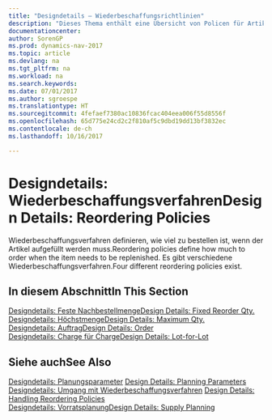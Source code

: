 ```yaml
---
title: "Designdetails – Wiederbeschaffungsrichtlinien"
description: "Dieses Thema enthält eine Übersicht von Policen für Artikelergänzungen."
documentationcenter: 
author: SorenGP
ms.prod: dynamics-nav-2017
ms.topic: article
ms.devlang: na
ms.tgt_pltfrm: na
ms.workload: na
ms.search.keywords: 
ms.date: 07/01/2017
ms.author: sgroespe
ms.translationtype: HT
ms.sourcegitcommit: 4fefaef7380ac10836fcac404eea006f55d8556f
ms.openlocfilehash: 65d775e24cd2c2f810af5c9dbd19dd13bf3832ec
ms.contentlocale: de-ch
ms.lasthandoff: 10/16/2017

---
```

# <a name="design-details-reordering-policies"></a><span data-ttu-id="e3448-103">Designdetails: Wiederbeschaffungsverfahren</span><span class="sxs-lookup"><span data-stu-id="e3448-103">Design Details: Reordering Policies</span></span>
<span data-ttu-id="e3448-104">Wiederbeschaffungsverfahren definieren, wie viel zu bestellen ist, wenn der Artikel aufgefüllt werden muss.</span><span class="sxs-lookup"><span data-stu-id="e3448-104">Reordering policies define how much to order when the item needs to be replenished.</span></span> <span data-ttu-id="e3448-105">Es gibt verschiedene Wiederbeschaffungsverfahren.</span><span class="sxs-lookup"><span data-stu-id="e3448-105">Four different reordering policies exist.</span></span>  

## <a name="in-this-section"></a><span data-ttu-id="e3448-106">In diesem Abschnitt</span><span class="sxs-lookup"><span data-stu-id="e3448-106">In This Section</span></span>  
[<span data-ttu-id="e3448-107">Designdetails: Feste Nachbestellmenge</span><span class="sxs-lookup"><span data-stu-id="e3448-107">Design Details: Fixed Reorder Qty.</span></span>](design-details-fixed-reorder-qty.md)  
[<span data-ttu-id="e3448-108">Designdetails: Höchstmenge</span><span class="sxs-lookup"><span data-stu-id="e3448-108">Design Details: Maximum Qty.</span></span>](design-details-maximum-qty.md)  
[<span data-ttu-id="e3448-109">Designdetails: Auftrag</span><span class="sxs-lookup"><span data-stu-id="e3448-109">Design Details: Order</span></span>](design-details-order.md)  
[<span data-ttu-id="e3448-110">Designdetails: Charge für Charge</span><span class="sxs-lookup"><span data-stu-id="e3448-110">Design Details: Lot-for-Lot</span></span>](design-details-lot-for-lot.md)  

## <a name="see-also"></a><span data-ttu-id="e3448-111">Siehe auch</span><span class="sxs-lookup"><span data-stu-id="e3448-111">See Also</span></span>  
<span data-ttu-id="e3448-112">[Designdetails: Planungsparameter](design-details-planning-parameters.md) </span><span class="sxs-lookup"><span data-stu-id="e3448-112">[Design Details: Planning Parameters](design-details-planning-parameters.md) </span></span>  
<span data-ttu-id="e3448-113">[Designdetails: Umgang mit Wiederbeschaffungsverfahren](design-details-handling-reordering-policies.md) </span><span class="sxs-lookup"><span data-stu-id="e3448-113">[Design Details: Handling Reordering Policies](design-details-handling-reordering-policies.md) </span></span>  
[<span data-ttu-id="e3448-114">Designdetails: Vorratsplanung</span><span class="sxs-lookup"><span data-stu-id="e3448-114">Design Details: Supply Planning</span></span>](design-details-supply-planning.md)

